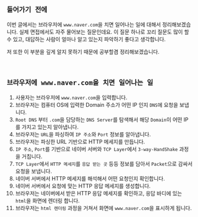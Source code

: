 ## `들어가기 전에`

이번 글에서는 브라우저에 `www.naver.com`을 치면 일어나는 일에 대해서 정리해보겠습니다. 실제 면접에서도 자주 물어보는 질문인데요. 이 질문 하나로 꼬리 질문도 많이 할 수 있고, 대답하는 사람이 얼마나 알고 있는지 파악하기 좋다고 생각합니다.

저 또한 이 부분을 깊게 알지 못하기 때문에 공부할겸 정리해보겠습니다. 

<br>

## `브라우저에 www.naver.com을 치면 일어나는 일`

1. 사용자는 브라우저에 `www.naver.com`을 입력합니다.
2. 브라우저는 컴퓨터 OS에 입력한 Domain 주소가 어떤 IP 인지 `DNS`에 요청을 보냅니다.
3. `Root DNS` 부터 `.com`을 담당하는 `DNS Server`를 탐색해서 해당 `Domain`이 어떤 IP를 가지고 있는지 알아냅니다.
4. 브라우저는 `URL`을 파싱하여 `IP 주소`와 `Port` 정보를 알아냅니다.
5. 브라우저는 파싱한 URL 기반으로 HTTP 메세지를 만듭니다.
6. `IP 주소`, `Port`를 기반으로 네이버 서버와 `TCP Layer`에서 `3-way-HandShake` 과정을 거칩니다.
7. `TCP Layer`에서 `HTTP 메세지`를 `응답 받는 곳` 등등 정보를 담아서 `Packet`으로 감싸서 요청을 보냅니다.
8. 네이버 서버에서 HTTP 메세지를 해석해서 어떤 요청인지 확인합니다.
9. 네이버 서버에서 요청에 맞는 HTTP 응답 메세지를 생성합니다.
10. 브라우저는 네이버에서 받은 HTTP 응답 메세지를 확인하고, 응답 바디에 있는 `html`을 화면에 렌더링 합니다.
11. 브라우저는 `html 렌더링` 과정을 거쳐서 화면에 `www.naver.com`을 표시하게 됩니다.

<br>

